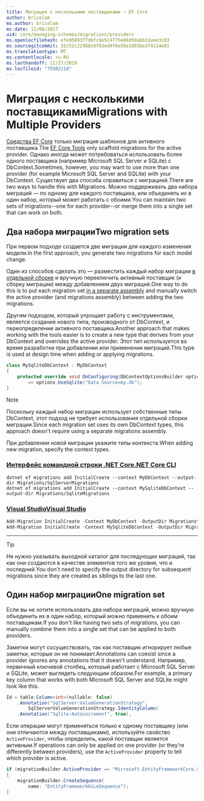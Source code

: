 ```yaml
---
title: Миграция с несколькими поставщиками — EF Core
author: bricelam
ms.author: bricelam
ms.date: 11/08/2017
uid: core/managing-schemas/migrations/providers
ms.openlocfilehash: efe95893f7dbfc8e5c4775e86d58abb32eee3c83
ms.sourcegitcommit: 32c51c22988c6f83ed4f8e50a1d01be3f4114e81
ms.translationtype: MT
ms.contentlocale: ru-RU
ms.lasthandoff: 12/27/2019
ms.locfileid: "75502114"
---
```

# <a name="migrations-with-multiple-providers"></a><span data-ttu-id="0c4a0-102">Миграция с несколькими поставщиками</span><span class="sxs-lookup"><span data-stu-id="0c4a0-102">Migrations with Multiple Providers</span></span>

<span data-ttu-id="0c4a0-103">[Средства EF Core][1] только миграция шаблонов для активного поставщика.</span><span class="sxs-lookup"><span data-stu-id="0c4a0-103">The [EF Core Tools][1] only scaffold migrations for the active provider.</span></span> <span data-ttu-id="0c4a0-104">Однако иногда может потребоваться использовать более одного поставщика (например Microsoft SQL Server и SQLite) с DbContext.</span><span class="sxs-lookup"><span data-stu-id="0c4a0-104">Sometimes, however, you may want to use more than one provider (for example Microsoft SQL Server and SQLite) with your DbContext.</span></span> <span data-ttu-id="0c4a0-105">Существует два способа справиться с миграцией.</span><span class="sxs-lookup"><span data-stu-id="0c4a0-105">There are two ways to handle this with Migrations.</span></span> <span data-ttu-id="0c4a0-106">Можно поддерживать два набора миграций — по одному для каждого поставщика, или объединять их в один набор, который может работать с обоими.</span><span class="sxs-lookup"><span data-stu-id="0c4a0-106">You can maintain two sets of migrations--one for each provider--or merge them into a single set that can work on both.</span></span>

## <a name="two-migration-sets"></a><span data-ttu-id="0c4a0-107">Два набора миграции</span><span class="sxs-lookup"><span data-stu-id="0c4a0-107">Two migration sets</span></span>

<span data-ttu-id="0c4a0-108">При первом подходе создается две миграции для каждого изменения модели.</span><span class="sxs-lookup"><span data-stu-id="0c4a0-108">In the first approach, you generate two migrations for each model change.</span></span>

<span data-ttu-id="0c4a0-109">Один из способов сделать это — разместить каждый набор миграции [в отдельной сборке][2] и вручную переключить активный поставщик (и сборку миграции) между добавлением двух миграций.</span><span class="sxs-lookup"><span data-stu-id="0c4a0-109">One way to do this is to put each migration set [in a separate assembly][2] and manually switch the active provider (and migrations assembly) between adding the two migrations.</span></span>

<span data-ttu-id="0c4a0-110">Другим подходом, который упрощает работу с инструментами, является создание нового типа, производного от DbContext, и переопределение активного поставщика.</span><span class="sxs-lookup"><span data-stu-id="0c4a0-110">Another approach that makes working with the tools easier is to create a new type that derives from your DbContext and overrides the active provider.</span></span> <span data-ttu-id="0c4a0-111">Этот тип используется во время разработки при добавлении или применении миграций.</span><span class="sxs-lookup"><span data-stu-id="0c4a0-111">This type is used at design time when adding or applying migrations.</span></span>

``` csharp
class MySqliteDbContext : MyDbContext
{
    protected override void OnConfiguring(DbContextOptionsBuilder options)
        => options.UseSqlite("Data Source=my.db");
}
```

> [!NOTE]
> <span data-ttu-id="0c4a0-112">Поскольку каждый набор миграции использует собственные типы DbContext, этот подход не требует использования отдельной сборки миграции.</span><span class="sxs-lookup"><span data-stu-id="0c4a0-112">Since each migration set uses its own DbContext types, this approach doesn't require using a separate migrations assembly.</span></span>

<span data-ttu-id="0c4a0-113">При добавлении новой миграции укажите типы контекста.</span><span class="sxs-lookup"><span data-stu-id="0c4a0-113">When adding new migration, specify the context types.</span></span>

### <a name="net-core-clitabdotnet-core-cli"></a>[<span data-ttu-id="0c4a0-114">Интерфейс командной строки .NET Core</span><span class="sxs-lookup"><span data-stu-id="0c4a0-114">.NET Core CLI</span></span>](#tab/dotnet-core-cli)

```dotnetcli
dotnet ef migrations add InitialCreate --context MyDbContext --output-dir Migrations/SqlServerMigrations
dotnet ef migrations add InitialCreate --context MySqliteDbContext --output-dir Migrations/SqliteMigrations
```

### <a name="visual-studiotabvs"></a>[<span data-ttu-id="0c4a0-115">Visual Studio</span><span class="sxs-lookup"><span data-stu-id="0c4a0-115">Visual Studio</span></span>](#tab/vs)

``` powershell
Add-Migration InitialCreate -Context MyDbContext -OutputDir Migrations\SqlServerMigrations
Add-Migration InitialCreate -Context MySqliteDbContext -OutputDir Migrations\SqliteMigrations
```

***

> [!TIP]
> <span data-ttu-id="0c4a0-116">Не нужно указывать выходной каталог для последующих миграций, так как они создаются в качестве элементов того же уровня, что и последний.</span><span class="sxs-lookup"><span data-stu-id="0c4a0-116">You don't need to specify the output directory for subsequent migrations since they are created as siblings to the last one.</span></span>

## <a name="one-migration-set"></a><span data-ttu-id="0c4a0-117">Один набор миграции</span><span class="sxs-lookup"><span data-stu-id="0c4a0-117">One migration set</span></span>

<span data-ttu-id="0c4a0-118">Если вы не хотите использовать два набора миграций, можно вручную объединить их в один набор, который можно применить к обоим поставщикам.</span><span class="sxs-lookup"><span data-stu-id="0c4a0-118">If you don't like having two sets of migrations, you can manually combine them into a single set that can be applied to both providers.</span></span>

<span data-ttu-id="0c4a0-119">Заметки могут сосуществовать, так как поставщик игнорирует любые заметки, которые он не понимает.</span><span class="sxs-lookup"><span data-stu-id="0c4a0-119">Annotations can coexist since a provider ignores any annotations that it doesn't understand.</span></span> <span data-ttu-id="0c4a0-120">Например, первичный ключевой столбец, который работает с Microsoft SQL Server и SQLite, может выглядеть следующим образом.</span><span class="sxs-lookup"><span data-stu-id="0c4a0-120">For example, a primary key column that works with both Microsoft SQL Server and SQLite might look like this.</span></span>

``` csharp
Id = table.Column<int>(nullable: false)
    .Annotation("SqlServer:ValueGenerationStrategy",
        SqlServerValueGenerationStrategy.IdentityColumn)
    .Annotation("Sqlite:Autoincrement", true),
```

<span data-ttu-id="0c4a0-121">Если операции могут применяться только к одному поставщику (или они отличаются между поставщиками), используйте свойство `ActiveProvider`, чтобы определить, какой поставщик является активным.</span><span class="sxs-lookup"><span data-stu-id="0c4a0-121">If operations can only be applied on one provider (or they're differently between providers), use the `ActiveProvider` property to tell which provider is active.</span></span>

``` csharp
if (migrationBuilder.ActiveProvider == "Microsoft.EntityFrameworkCore.SqlServer")
{
    migrationBuilder.CreateSequence(
        name: "EntityFrameworkHiLoSequence");
}
```

  [1]: ../../miscellaneous/cli/index.md
  [2]: projects.md
